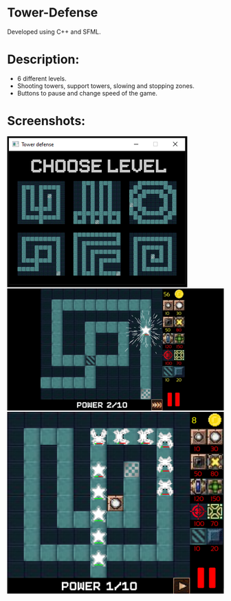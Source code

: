 # Tower-Defense
Developed using C++ and SFML.

# Description:
* 6 different levels.</br>
* Shooting towers, support towers, slowing and stopping zones.</br>
* Buttons to pause and change speed of the game.</br>

# Screenshots:
<img src="images/TD_menu.png"/>
<img src="images/ezgif.com-gif-maker.gif" width="550"/>
<img src="images/TD_wave.png" width="600"/>
